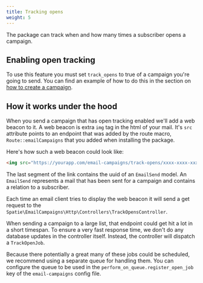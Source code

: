 ```yaml
---
title: Tracking opens
weight: 5
---
```


The package can track when and how many times a subscriber opens a campaign. 

## Enabling open tracking

To use this feature you must set `track_opens` to true of a campaign you're going to send. You can find an example of how to do this in the section on [how to create a campaign](https://docs.spatie.be/laravel-email-campaigns/v1/basic-usage/sending-a-campaign/#creating-a-campaign).

## How it works under the hood

When you send a campaign that has open tracking enabled we'll add a web beacon to it.  A web beacon is extra `img` tag in the html of your mail.  It's `src` attribute points to an endpoint that was added by the route macro, `Route::emailCampaigns` that you added when installing the package. 
 
 Here's how such a web beacon could look like:
 
```html
<img src="https://yourapp.com/email-campaigns/track-opens/xxxx-xxxx-xxxx-xxxx" />
```

The last segment of the link contains the uuid of an `EmailSend` model. An `EmailSend` represents a mail that has been sent for a campaign and contains a relation to a subscriber.
 
Each time an email client tries to display the web beacon it will send a get request to the `Spatie\EmailCampaigns\Http\Controllers\TrackOpensController`. 

When sending a campaign to a large list, that endpoint could get hit a lot in a short timespan. To ensure a very fast response time, we don't do any database updates in the controller itself. Instead, the controller will dispatch a `TrackOpenJob`. 

Because there potentially a great many of these jobs could be scheduled, we recommend using a separate queue for handling them. You can configure the queue to be used in the `perform_on_queue.register_open_job` key of the `email-campaigns` config file.

